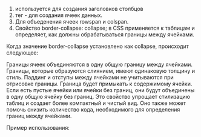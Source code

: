 1. <th> используется для создания заголовков столбцов
2. тег <td> - для создания ячеек данных.
3. Для объеденения ячеек rowspan и colspan.
4. Свойство border-collapse: collapse; в CSS применяется к таблицам и определяет, как должны обрабатываться границы между ячейками.

Когда значение border-collapse установлено как collapse, происходит следующее:

Границы ячеек объединяются в одну общую границу между ячейками.
Границы, которые образуются слиянием, имеют одинаковую толщину и стиль.
Паддинг и отступы между ячейками не учитываются при отрисовке границы. Граница будет примыкать к содержимому ячейки.
Если есть пустые ячейки или ячейки без границ, они будут объединены в одну общую ячейку без границ.
Это свойство упрощает стилизацию таблиц и создает более компактный и чистый вид. Оно также может помочь снизить количество кода, необходимого для определения границ между ячейками.

Пример использования:
